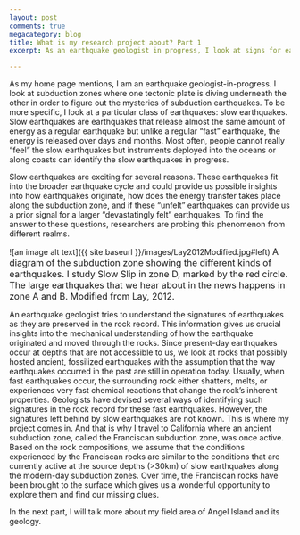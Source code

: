 ```yaml
---
layout: post
comments: true
megacategory: blog
title: What is my research project about? Part 1
excerpt: As an earthquake geologist in progress, I look at signs for earthquakes in the rock. But what exactly is my project about and how do I go about hunting for earthquake signatures in the rock record? Here is part 1 of what my research project is about. 

---
```

As my home page mentions, I am an earthquake geologist-in-progress. I look at subduction zones where one tectonic plate is diving underneath the other in order to figure out the mysteries of subduction earthquakes. To be more specific, I look at a particular class of earthquakes: slow earthquakes. Slow earthquakes are earthquakes that release almost the same amount of energy as a regular earthquake but unlike a regular “fast” earthquake, the energy is released over days and months. Most often, people cannot really “feel” the slow earthquakes but instruments deployed into the oceans or along coasts can identify the slow earthquakes in progress. 

Slow earthquakes are exciting for several reasons. These earthquakes fit into the broader earthquake cycle and could provide us possible insights into how earthquakes originate, how does the energy transfer takes place along the subduction zone, and if these “unfelt” earthquakes can provide us a prior signal for a larger “devastatingly felt” earthquakes. To find the answer to these questions, researchers are probing this phenomenon from different realms. 

![an image alt text]({{ site.baseurl }}/images/Lay2012Modified.jpg#left) 
<span style="font-size:16px;">A diagram of the subduction zone showing the different kinds of earthquakes. I study Slow Slip in zone D, marked by the red circle. The large earthquakes that we hear about in the news happens in zone A and B. Modified from Lay, 2012.  </span>

An earthquake geologist tries to understand the signatures of earthquakes as they are preserved in the rock record. This information gives us crucial insights into the mechanical understanding of how the earthquake originated and moved through the rocks. Since present-day earthquakes occur at depths that are not accessible to us, we look at rocks that possibly hosted ancient, fossilized earthquakes with the assumption that the way earthquakes occurred in the past are still in operation today. Usually, when fast earthquakes occur, the surrounding rock either shatters, melts, or experiences very fast chemical reactions that change the rock’s inherent properties. Geologists have devised several ways of identifying such signatures in the rock record for these fast earthquakes. However, the signatures left behind by slow earthquakes are not known. This is where my project comes in. And that is why I travel to California where an ancient subduction zone, called the Franciscan subduction zone, was once active. Based on the rock compositions, we assume that the conditions experienced by the Franciscan rocks are similar to the conditions that are currently active at the source depths (>30km) of slow earthquakes along the modern-day subduction zones. Over time, the Franciscan rocks have been brought to the surface which gives us a wonderful opportunity to explore them and find our missing clues. 

In the next part, I will talk more about my field area of Angel Island and its geology. 
